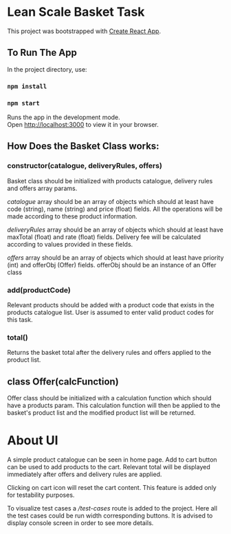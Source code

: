 # Lean Scale Basket Task

This project was bootstrapped with [Create React App](https://github.com/facebook/create-react-app).

## To Run The App

In the project directory, use:

### `npm install`

### `npm start`

Runs the app in the development mode.\
Open [http://localhost:3000](http://localhost:3000) to view it in your browser.

## How Does the Basket Class works:

### constructor(catalogue, deliveryRules, offers)

Basket class should be initialized with products catalogue, delivery rules and offers array params.

_catalogue_ array should be an array of objects which should at least have code (string), name (string) and price (float) fields. All the operations will be made according to these product information.

_deliveryRules_ array should be an array of objects which should at least have maxTotal (float) and rate (float) fields. Delivery fee will be calculated according to values provided in these fields.

_offers_ array should be an array of objects which should at least have priority (int) and offerObj (Offer) fields. offerObj should be an instance of an Offer class

### add(productCode)

Relevant products should be added with a product code that exists in the products catalogue list. User is assumed to enter valid product codes for this task.

### total()

Returns the basket total after the delivery rules and offers applied to the product list.

## class Offer(calcFunction)

Offer class should be initialized with a calculation function which should have a products param. This calculation function will then be applied to the basket's product list and the modified product list will be returned.

# About UI

A simple product catalogue can be seen in home page. Add to cart button can be used to add products to the cart. Relevant total will be displayed immediately after offers and delivery rules are applied.

Clicking on cart icon will reset the cart content. This feature is added only for testability purposes.

To visualize test cases a _/test-cases_ route is added to the project. Here all the test cases could be run width corresponding buttons. It is advised to display console screen in order to see more details.

